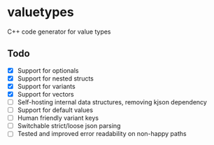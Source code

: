# valuetypes

C++ code generator for value types

## Todo

- [x] Support for optionals
- [x] Support for nested structs
- [x] Support for variants
- [x] Support for vectors
- [ ] Self-hosting internal data structures, removing kjson dependency
- [ ] Support for default values
- [ ] Human friendly variant keys
- [ ] Switchable strict/loose json parsing
- [ ] Tested and improved error readability on non-happy paths
